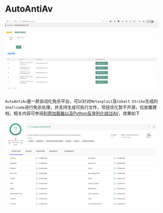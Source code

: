# AutoAntiAv

![](https://github.com/Echocipher/AutoAntiAv/blob/main/pic/%E5%BE%AE%E4%BF%A1%E6%88%AA%E5%9B%BE_20201222112745.png)

`AutoAntiAv`是一款自动化免杀平台，可以针对`Metasploit`及`Cobalt Strike`生成的`Shellcode`进行免杀处理，并支持生成可执行文件，项目优化暂不开源，仅放置建档，相关内容可参阅[利用加载器以及Python反序列化绕过AV](https://www.echocipher.life/index.php/archives/648/)，效果如下

![](https://github.com/Echocipher/AutoAntiAv/blob/main/pic/%E5%BE%AE%E4%BF%A1%E5%9B%BE%E7%89%87_20201222113241.jpg)

